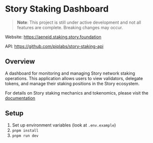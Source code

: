 # Story Staking Dashboard

> **Note**: This project is still under active development and not all features are complete. Breaking changes may occur.

Website: https://aeneid.staking.story.foundation

API: https://github.com/piplabs/story-staking-api

## Overview

A dashboard for monitoring and managing Story network staking operations. This application allows users to view validators, delegate tokens, and manage their staking positions in the Story ecosystem.

For details on Story staking mechanics and tokenomics, please visit the [documentation](https://docs.story.foundation/tokenomics-staking)

## Setup

1. Set up environment variables (look at `.env.example`)
2. `pnpm install`
3. `pnpm run dev`
